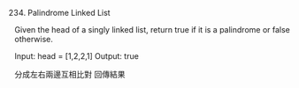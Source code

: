 234. Palindrome Linked List

Given the head of a singly linked list, return true if it is a 
palindrome or false otherwise.


Input: head = [1,2,2,1]
Output: true


分成左右兩邊互相比對 回傳結果